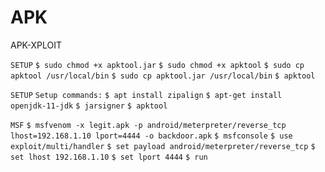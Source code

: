 # APK
APK-XPLOIT

`SETUP`
`$ sudo chmod +x apktool.jar`
`$ sudo chmod +x apktool`
`$ sudo cp apktool /usr/local/bin`
`$ sudo cp apktool.jar /usr/local/bin`
`$ apktool`

`SETUP`
`Setup commands:`
`$ 𝚊𝚙𝚝 𝚒𝚗𝚜𝚝𝚊𝚕𝚕 𝚣𝚒𝚙𝚊𝚕𝚒𝚐𝚗`
`$ 𝚊𝚙𝚝-𝚐𝚎𝚝 𝚒𝚗𝚜𝚝𝚊𝚕𝚕 𝚘𝚙𝚎𝚗𝚓𝚍𝚔-𝟷𝟷-𝚓𝚍𝚔`
`$ 𝚓𝚊𝚛𝚜𝚒𝚐𝚗𝚎𝚛`
`$ 𝚊𝚙𝚔𝚝𝚘𝚘𝚕`

`MSF`
`$ 𝚖𝚜𝚏𝚟𝚎𝚗𝚘𝚖 -𝚡 𝚕𝚎𝚐𝚒𝚝.𝚊𝚙𝚔 -𝚙 𝚊𝚗𝚍𝚛𝚘𝚒𝚍/𝚖𝚎𝚝𝚎𝚛𝚙𝚛𝚎𝚝𝚎𝚛/𝚛𝚎𝚟𝚎𝚛𝚜𝚎_𝚝𝚌𝚙 𝚕𝚑𝚘𝚜𝚝=𝟷𝟿𝟸.𝟷𝟼𝟾.𝟷.𝟷𝟶 𝚕𝚙𝚘𝚛𝚝=𝟺𝟺𝟺𝟺 -𝚘 𝚋𝚊𝚌𝚔𝚍𝚘𝚘𝚛.𝚊𝚙𝚔`
`$ 𝚖𝚜𝚏𝚌𝚘𝚗𝚜𝚘𝚕𝚎`
`$ 𝚞𝚜𝚎 𝚎𝚡𝚙𝚕𝚘𝚒𝚝/𝚖𝚞𝚕𝚝𝚒/𝚑𝚊𝚗𝚍𝚕𝚎𝚛`
`$ 𝚜𝚎𝚝 𝚙𝚊𝚢𝚕𝚘𝚊𝚍 𝚊𝚗𝚍𝚛𝚘𝚒𝚍/𝚖𝚎𝚝𝚎𝚛𝚙𝚛𝚎𝚝𝚎𝚛/𝚛𝚎𝚟𝚎𝚛𝚜𝚎_𝚝𝚌𝚙`
`$ 𝚜𝚎𝚝 𝚕𝚑𝚘𝚜𝚝 𝟷𝟿𝟸.𝟷𝟼𝟾.𝟷.𝟷𝟶`
`$ 𝚜𝚎𝚝 𝚕𝚙𝚘𝚛𝚝 𝟺𝟺𝟺𝟺`
`$ 𝚛𝚞𝚗`

